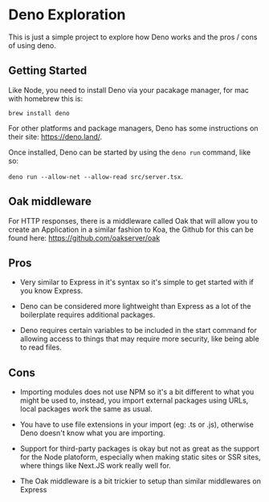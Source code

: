 # Deno Exploration

This is just a simple project to explore how Deno works and the pros / cons of using deno.

## Getting Started

Like Node, you need to install Deno via your pacakage manager, for mac with homebrew this is:

`brew install deno`

For other platforms and package managers, Deno has some instructions on their site: https://deno.land/.

Once installed, Deno can be started by using the `deno run` command, like so:

`deno run --allow-net --allow-read src/server.tsx`.

## Oak middleware

For HTTP responses, there is a middleware called Oak that will allow you to create an Application in a similar fashion to Koa, the Github for this can be found here: https://github.com/oakserver/oak

## Pros

- Very similar to Express in it's syntax so it's simple to get started with if you know Express.

- Deno can be considered more lightweight than Express as a lot of the boilerplate requires additional packages.

- Deno requires certain variables to be included in the start command for allowing access to things that may require more security, like being able to read files.

## Cons

- Importing modules does not use NPM so it's a bit different to what you might be used to, instead, you import external packages using URLs, local packages work the same as usual.

- You have to use file extensions in your import (eg: .ts or .js), otherwise Deno doesn't know what you are importing.

- Support for third-party packages is okay but not as great as the support for the Node platoform, especially when making static sites or SSR sites, where things like Next.JS work really well for.

- The Oak middleware is a bit trickier to setup than similar middlewares on Express
